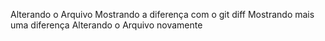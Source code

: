 Alterando o Arquivo
Mostrando a diferença com o git diff
Mostrando mais uma diferença
Alterando o Arquivo novamente